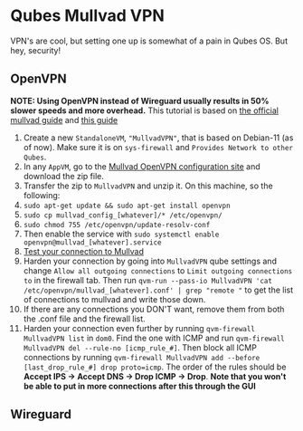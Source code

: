 # Qubes Mullvad VPN
VPN's are cool, but setting one up is somewhat of a pain in Qubes OS. But hey, security!

## OpenVPN
**NOTE: Using OpenVPN instead of Wireguard usually results in 50% slower speeds and more overhead.**
This tutorial is based on [the official mullvad guide](https://mullvad.net/en/help/qubes-os-4-and-mullvad-vpn/) and [this guide](https://micahflee.com/2019/11/using-mullvad-in-qubes/) 

1. Create a new `StandaloneVM`, `"MullvadVPN"`, that is based on Debian-11 (as of now). Make sure it is on `sys-firewall` and `Provides Network to other Qubes`. 
2. In any `AppVM`, go to the [Mullvad OpenVPN configuration site](https://mullvad.net/en/account/#/openvpn-config) and download the zip file.
3. Transfer the zip to `MullvadVPN` and unzip it. On this machine, so the following:
4. `sudo apt-get update && sudo apt-get install openvpn`
5. `sudo cp mullvad_config_[whatever]/* /etc/openvpn/`
6. `sudo chmod 755 /etc/openvpn/update-resolv-conf`
7. Then enable the service with `sudo systemctl enable openvpn@mullvad_[whatever].service`
8. [Test your connection to Mullvad](https://mullvad.net/en/check/)
9. Harden your connection by going into `MullvadVPN` qube settings and change `Allow all outgoing connections` to `Limit outgoing connections to` in the firewall tab. Then run `qvm-run --pass-io MullvadVPN 'cat /etc/openvpn/mullvad_[whatever].conf' | grep "remote "` to get the list of connections to mullvad and write those down.
10. If there are any connections you DON'T want, remove them from both the .conf file and the firewall list. 
11. Harden your connection even further by running `qvm-firewall MullvadVPN list` in `dom0`. Find the one with ICMP and run `qvm-firewall MullvadVPN del --rule-no [icmp_rule_#]`. Then block all ICMP connections by running `qvm-firewall MullvadVPN add --before [last_drop_rule_#] drop proto=icmp`. The order of the rules should be **Accept IPS -> Accept DNS -> Drop ICMP -> Drop**. **Note that you won't be able to put in more connections after this through the GUI**


## Wireguard
